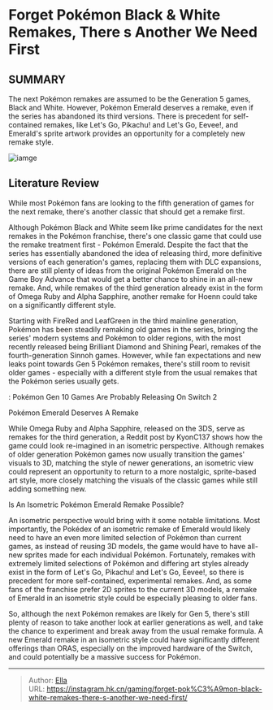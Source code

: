 # Forget Pokémon Black &amp; White Remakes, There s Another We Need First


## SUMMARY 



  The next Pokémon remakes are assumed to be the Generation 5 games, Black and White.   However, Pokémon Emerald deserves a remake, even if the series has abandoned its third versions.   There is precedent for self-contained remakes, like Let&#39;s Go, Pikachu! and Let&#39;s Go, Eevee!, and Emerald&#39;s sprite artwork provides an opportunity for a completely new remake style.  

![iamge](https://static1.srcdn.com/wordpress/wp-content/uploads/2023/11/forget-pok-mon-black-white-remakes-there-s-another-we-need-first.jpg)

## Literature Review

While most Pokémon fans are looking to the fifth generation of games for the next remake, there&#39;s another classic that should get a remake first.




Although Pokémon Black and White seem like prime candidates for the next remakes in the Pokémon franchise, there&#39;s one classic game that could use the remake treatment first - Pokémon Emerald. Despite the fact that the series has essentially abandoned the idea of releasing third, more definitive versions of each generation&#39;s games, replacing them with DLC expansions, there are still plenty of ideas from the original Pokémon Emerald on the Game Boy Advance that would get a better chance to shine in an all-new remake. And, while remakes of the third generation already exist in the form of Omega Ruby and Alpha Sapphire, another remake for Hoenn could take on a significantly different style.




Starting with FireRed and LeafGreen in the third mainline generation, Pokémon has been steadily remaking old games in the series, bringing the series&#39; modern systems and Pokémon to older regions, with the most recently released being Brilliant Diamond and Shining Pearl, remakes of the fourth-generation Sinnoh games. However, while fan expectations and new leaks point towards Gen 5 Pokémon remakes, there&#39;s still room to revisit older games - especially with a different style from the usual remakes that the Pokémon series usually gets.

 : Pokémon Gen 10 Games Are Probably Releasing On Switch 2


 Pokémon Emerald Deserves A Remake 
          

While Omega Ruby and Alpha Sapphire, released on the 3DS, serve as remakes for the third generation, a Reddit post by KyonC137 shows how the game could look re-imagined in an isometric perspective. Although remakes of older generation Pokémon games now usually transition the games&#39; visuals to 3D, matching the style of newer generations, an isometric view could represent an opportunity to return to a more nostalgic, sprite-based art style, more closely matching the visuals of the classic games while still adding something new.






 Is An Isometric Pokémon Emerald Remake Possible? 
          

An isometric perspective would bring with it some notable limitations. Most importantly, the Pokédex of an isometric remake of Emerald would likely need to have an even more limited selection of Pokémon than current games, as instead of reusing 3D models, the game would have to have all-new sprites made for each individual Pokémon. Fortunately, remakes with extremely limited selections of Pokémon and differing art styles already exist in the form of Let&#39;s Go, Pikachu! and Let&#39;s Go, Eevee!, so there is precedent for more self-contained, experimental remakes. And, as some fans of the franchise prefer 2D sprites to the current 3D models, a remake of Emerald in an isometric style could be especially pleasing to older fans.





 

So, although the next Pokémon remakes are likely for Gen 5, there&#39;s still plenty of reason to take another look at earlier generations as well, and take the chance to experiment and break away from the usual remake formula. A new Emerald remake in an isometric style could have significantly different offerings than ORAS, especially on the improved hardware of the Switch, and could potentially be a massive success for Pokémon.



---

> Author: [Ella](https://instagram.hk.cn/)  
> URL: https://instagram.hk.cn/gaming/forget-pok%C3%A9mon-black-white-remakes-there-s-another-we-need-first/  

